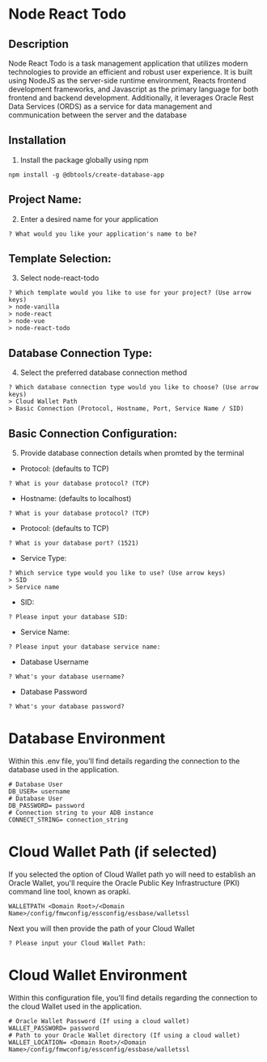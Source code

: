 # Node React Todo

## Description

Node React Todo is a task management application that utilizes modern technologies to provide an efficient and robust user experience. It is built using NodeJS as the server-side runtime environment, Reacts frontend development frameworks, and Javascript as the primary language for both frontend and backend development. Additionally, it leverages Oracle Rest Data Services (ORDS) as a service for data management and communication between the server and the database

## Installation

1. Install the package globally using npm
```properties
npm install -g @dbtools/create-database-app
```

## Project Name:
2. Enter a desired name for your application
```properties
? What would you like your application's name to be?
```

## Template Selection:

3. Select node-react-todo
```properties
? Which template would you like to use for your project? (Use arrow keys)
> node-vanilla
> node-react
> node-vue
> node-react-todo
```
## Database Connection Type:

4. Select the preferred database connection method
```properties
? Which database connection type would you like to choose? (Use arrow keys)
> Cloud Wallet Path
> Basic Connection (Protocol, Hostname, Port, Service Name / SID)
```
## Basic Connection Configuration:

5. Provide database connection details when promted by the terminal

- Protocol: (defaults to TCP)
```properties
? What is your database protocol? (TCP)
```
- Hostname: (defaults to localhost)
```properties
? What is your database protocol? (TCP)
```
- Protocol: (defaults to TCP)
```properties
? What is your database port? (1521)
```
- Service Type:
```properties
? Which service type would you like to use? (Use arrow keys)
> SID
> Service name
```
- SID:
```properties
? Please input your database SID:
```
- Service Name:
```properties
? Please input your database service name:
```
- Database Username
```properties
? What's your database username?
```
- Database Password
```properties
? What's your database password?
```

# Database Environment

Within this .env file, you'll find details regarding the connection to the database used in the application.


```properties
# Database User
DB_USER= username
# Database User
DB_PASSWORD= password
# Connection string to your ADB instance
CONNECT_STRING= connection_string
```

# Cloud Wallet Path (if selected)

If you selected the option of Cloud Wallet path yo will need
to establish an Oracle Wallet, you'll require the Oracle Public Key Infrastructure (PKI) command line tool, known as orapki.

```properties
WALLETPATH <Domain Root>/<Domain Name>/config/fmwconfig/essconfig/essbase/walletssl
```

Next you will then provide the path of your Cloud Wallet

```properties
? Please input your Cloud Wallet Path:
```


# Cloud Wallet Environment

Within this configuration file, you'll find details regarding the connection to the cloud Wallet used in the application.

```properties
# Oracle Wallet Password (If using a cloud wallet)
WALLET_PASSWORD= password
# Path to your Oracle Wallet directory (If using a cloud wallet)
WALLET_LOCATION= <Domain Root>/<Domain Name>/config/fmwconfig/essconfig/essbase/walletssl
```